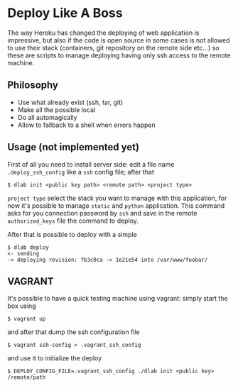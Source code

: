 Deploy Like A Boss
==================

The way Heroku has changed the deploying of web application is impressive,
but also if the code is open source in some cases is not allowed to use
their stack (containers, git repository on the remote side etc...) so
these are scripts to manage deploying having only ssh access to the
remote machine.

Philosophy
----------

 - Use what already exist (ssh, tar, git)
 - Make all the possible local
 - Do all automagically
 - Allow to fallback to a shell when errors happen

Usage (not implemented yet)
---------------------------

First of all you need to install server side: edit a file name ``.deploy_ssh_config``
like a ``ssh`` config file; after that

    $ dlab init <public key path> <remote path> <project type>

``project type`` select the stack you want to manage with this application,
for now it's possible to manage ``static`` and ``python`` application. This
command asks for you connection password by ``ssh`` and save in the remote
``authorized_keys`` file the command to deploy.

After that is possible to deploy with a simple

    $ dlab deploy
    <- sending
    -> deploying revision: fb3c0ca -> 1e21e54 into /var/www/foobar/

VAGRANT
-------

It's possible to have a quick testing machine using vagrant: simply
start the box using

    $ vagrant up

and after that dump the ssh configuration file

    $ vagrant ssh-config > .vagrant_ssh_config

and use it to initialize the deploy

    $ DEPLOY_CONFIG_FILE=.vagrant_ssh_config ./dlab init <public key> /remote/path
